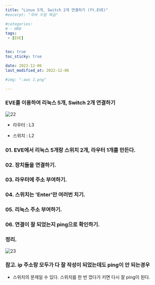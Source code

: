 ```yaml
---
title: "Linux 5개, Switch 2개 연결하기 (ft.EVE)"
#excerpt: "국비 수업 복습"

#categories:
# - HRD
tags:
 - [EVE]


toc: true
toc_sticky: true

date: 2022-12-06
last_modified_at: 2022-12-06

#img: ":aws 1.png"

---
```


<!-- outline-start -->



### EVE를 이용하여 리눅스 5개, Switch 2개 연결하기

![22](https://user-images.githubusercontent.com/117553252/211131172-1a627c0d-156f-485c-acfb-9ea9389c5e7d.png)


- 라우터 : L3

- 스위치 : L2



### 01. EVE에서 리눅스 5개랑 스위치 2개, 라우터 1개를 만든다.

### 02. 장치들을 연결하기.

### 03. 라우터에 주소 부여하기.

### 04. 스위치는 'Enter'만 여러번 치기.

### 05. 리눅스 주소 부여하기.

### 06. 연결이 잘 되었는지 ping으로 확인하기.

### 정리.

![23](https://user-images.githubusercontent.com/117553252/211131197-31b9d090-b1a2-4f09-b724-2ecd9dbf0fb1.png)



### 참고. ip 주소랑 모두가 다 잘 작성이 되었는데도 ping이 안 되는경우

- 스위치의 문제일 수 있다. 스위치를 한 번 껐다가 키면 다시 잘 ping이 된다.
